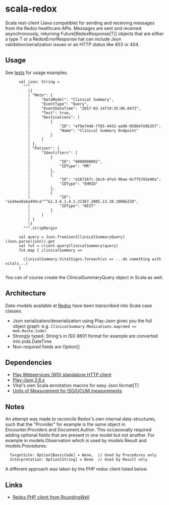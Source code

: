 # scala-redox

Scala rest-client (Java compatible) for sending and receiving messages from the Redox healthcare APIs. Messages are sent
and received asynchronously, returning Future[RedoxResponse[T]] objects that are either a type T or a RedoxErrorResponse 
hat can include Json validation/serialization issues or an HTTP status like 403 or 404.

## Usage
See [tests](https://github.com/vital-software/scala-redox/tree/master/src/test/scala/com/github/vitalsoftware/scalaredox) for usage examples.

```
      val json: String =
        """
          |{
          |	"Meta": {
          |		"DataModel": "Clinical Summary",
          |		"EventType": "Query",
          |		"EventDateTime": "2017-03-14T19:35:06.047Z",
          |		"Test": true,
          |		"Destinations": [
          |			{
          |				"ID": "ef9e7448-7f65-4432-aa96-059647e9b357",
          |				"Name": "Clinical Summary Endpoint"
          |			}
          |		]
          |	},
          |	"Patient": {
          |		"Identifiers": [
          |			{
          |				"ID": "0000000001",
          |				"IDType": "MR"
          |			},
          |			{
          |				"ID": "e167267c-16c9-4fe3-96ae-9cff5703e90a",
          |				"IDType": "EHRID"
          |			},
          |			{
          |				"ID": "a1d4ee8aba494ca^^^&1.3.6.1.4.1.21367.2005.13.20.1000&ISO",
          |				"IDType": "NIST"
          |			}
          |		]
          |	}
          |}
        """.stripMargin

      val query = Json.fromJson[ClinicalSummaryQuery](Json.parse(json)).get
      val fut = client.queryClinicalSummary(query)
      fut.map { clinicalSummary =>

        clinicalSummary.VitalSigns.foreach(vs => ...do something with vitals...)
      }
```

You can of course create the ClinicalSummaryQuery object in Scala as well.

## Architecture
Data-models available at [Redox](https://developer.redoxengine.com/) have been transcribed into Scala case classes.

 - Json serialization/deserialization using Play-Json gives you the full
   object graph: e.g. `ClinicalSummary.Medications.map(med => med.Route.Code)`
 - Strongly typed. String's in ISO 8601 format for example are converted into joda.DateTime
 - Non-required fields are Option[]

## Dependencies
 - [Play Webservices (WS) standalone HTTP client](https://github.com/playframework/play-ws)
 - [Play-Json 2.6.x](https://github.com/playframework/play-json)
 - Vital's own Scala annotation macros for easy Json.format[T]
 - [Units of Measurement for ISO/UCUM measurements](https://github.com/unitsofmeasurement/uom-systems)

## Notes
An attempt was made to reconcile Redox's own internal data-structures, such that the "Provider" for example is the same
object in Encounter.Providers and Document.Author. This occasionally required adding optional fields that are present
in one model but not another. For example in models.Observation which is used by models.Result and models.Procedures:
```
  TargetSite: Option[BasicCode] = None,  // Used by Procedures only
  Interpretation: Option[String] = None  // Used by Result only
```

A different approach was taken by the PHP redox client listed below.

## Links
 - [Redox PHP client from RoundingWell](https://github.com/RoundingWellOS/redox-php)